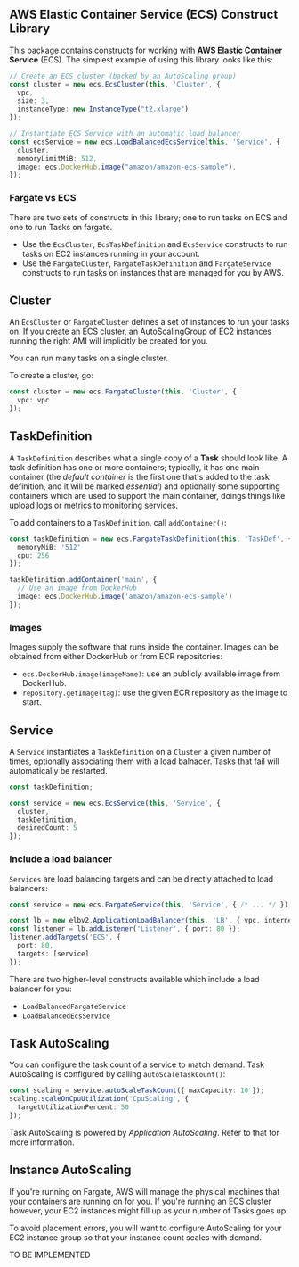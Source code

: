 ## AWS Elastic Container Service (ECS) Construct Library

This package contains constructs for working with **AWS Elastic Container
Service** (ECS). The simplest example of using this library looks like this:

```ts
// Create an ECS cluster (backed by an AutoScaling group)
const cluster = new ecs.EcsCluster(this, 'Cluster', {
  vpc,
  size: 3,
  instanceType: new InstanceType("t2.xlarge")
});

// Instantiate ECS Service with an automatic load balancer
const ecsService = new ecs.LoadBalancedEcsService(this, 'Service', {
  cluster,
  memoryLimitMiB: 512,
  image: ecs.DockerHub.image("amazon/amazon-ecs-sample"),
});
```

### Fargate vs ECS

There are two sets of constructs in this library; one to run tasks on ECS and
one to run Tasks on fargate.

- Use the `EcsCluster`, `EcsTaskDefinition` and `EcsService` constructs to
  run tasks on EC2 instances running in your account.
- Use the `FargateCluster`, `FargateTaskDefinition` and `FargateService`
  constructs to run tasks on instances that are managed for you by AWS.

## Cluster

An `EcsCluster` or `FargateCluster` defines a set of instances to run your
tasks on. If you create an ECS cluster, an AutoScalingGroup of EC2 instances
running the right AMI will implicitly be created for you.

You can run many tasks on a single cluster.

To create a cluster, go:

```ts
const cluster = new ecs.FargateCluster(this, 'Cluster', {
  vpc: vpc
});
```

## TaskDefinition

A `TaskDefinition` describes what a single copy of a **Task** should look like.
A task definition has one or more containers; typically, it has one
main container (the *default container* is the first one that's added
to the task definition, and it will be marked *essential*) and optionally
some supporting containers which are used to support the main container,
doings things like upload logs or metrics to monitoring services.

To add containers to a `TaskDefinition`, call `addContainer()`:

```ts
const taskDefinition = new ecs.FargateTaskDefinition(this, 'TaskDef', {
  memoryMiB: '512'
  cpu: 256
});

taskDefinition.addContainer('main', {
  // Use an image from DockerHub
  image: ecs.DockerHub.image('amazon/amazon-ecs-sample')
});
```

### Images

Images supply the software that runs inside the container. Images can be
obtained from either DockerHub or from ECR repositories:

* `ecs.DockerHub.image(imageName)`: use an publicly available image from
  DockerHub.
* `repository.getImage(tag)`: use the given ECR repository as the image
  to start.

## Service

A `Service` instantiates a `TaskDefinition` on a `Cluster` a given number of
times, optionally associating them with a load balnacer. Tasks that fail will
automatically be restarted.

```ts
const taskDefinition;

const service = new ecs.EcsService(this, 'Service', {
  cluster,
  taskDefinition,
  desiredCount: 5
});
```

### Include a load balancer

`Services` are load balancing targets and can be directly attached to load
balancers:

```ts
const service = new ecs.FargateService(this, 'Service', { /* ... */ });

const lb = new elbv2.ApplicationLoadBalancer(this, 'LB', { vpc, internetFacing: true });
const listener = lb.addListener('Listener', { port: 80 });
listener.addTargets('ECS', {
  port: 80,
  targets: [service]
});
```

There are two higher-level constructs available which include a load balancer for you:

* `LoadBalancedFargateService`
* `LoadBalancedEcsService`

## Task AutoScaling

You can configure the task count of a service to match demand. Task AutoScaling is
configured by calling `autoScaleTaskCount()`:

```ts
const scaling = service.autoScaleTaskCount({ maxCapacity: 10 });
scaling.scaleOnCpuUtilization('CpuScaling', {
  targetUtilizationPercent: 50
});
```

Task AutoScaling is powered by *Application AutoScaling*. Refer to that for
more information.

## Instance AutoScaling

If you're running on Fargate, AWS will manage the physical machines that your
containers are running on for you. If you're running an ECS cluster however,
your EC2 instances might fill up as your number of Tasks goes up.

To avoid placement errors, you will want to configure AutoScaling for your
EC2 instance group so that your instance count scales with demand.

TO BE IMPLEMENTED